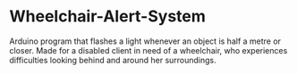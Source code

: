 # Wheelchair-Alert-System
Arduino program that flashes a light whenever an object is half a metre or closer. 
Made for a disabled client in need of a wheelchair, who experiences difficulties looking behind and around her surroundings.
